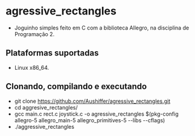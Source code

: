 # agressive_rectangles
- Joguinho simples feito em C com a biblioteca Allegro, na disciplina de Programação 2.

## Plataformas suportadas
- Linux x86_64.

## Clonando, compilando e executando
- git clone https://github.com/Aushiffer/agressive_rectangles.git
- cd aggresive_rectangles/
- gcc main.c rect.c joystick.c -o agressive_rectangles $(pkg-config allegro-5 allegro_main-5 allegro_primitives-5 --libs --cflags)
- ./aggressive_rectangles
